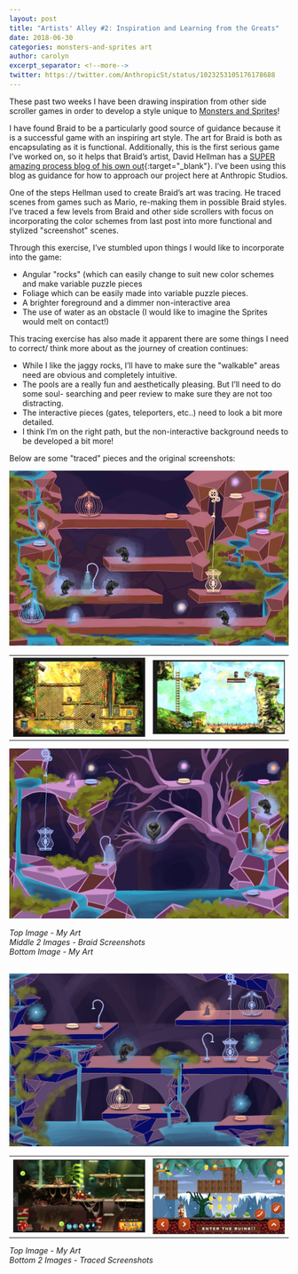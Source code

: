 ```yaml
---
layout: post
title: "Artists' Alley #2: Inspiration and Learning from the Greats"
date: 2018-06-30
categories: monsters-and-sprites art
author: carolyn
excerpt_separator: <!--more-->
twitter: https://twitter.com/AnthropicSt/status/1023253105176178688
---
```


These past two weeks I have been drawing inspiration from other side scroller games in order to develop a style unique to [Monsters and Sprites](/monsters-and-sprites)! 

I have found Braid to be a particularly good source of guidance because it is a successful game with an inspiring art style. The art for Braid is both as encapsulating as it is functional. Additionally, this is the first serious game I’ve worked on, so it helps that Braid’s artist, David Hellman has a [SUPER amazing process blog of his own out](http://www.davidhellman.net/blog/the-art-of-braid-index){:target="_blank"}. I’ve been using this blog as guidance for how to approach our project here at Anthropic Studios. 

One of the steps Hellman used to create Braid’s art was tracing. He traced scenes from games such as Mario, re-making them in possible Braid styles. I’ve traced a few levels from Braid and other side scrollers with focus on incorporating the color schemes from last post into more functional and stylized "screenshot" scenes. 

Through this exercise, I’ve stumbled upon things I would like to incorporate into the game:

- Angular "rocks" (which can easily change to suit new color schemes and make variable puzzle pieces
- Foliage which can be easily made into variable puzzle pieces. 
- A brighter foreground and a dimmer non-interactive area
- The use of water as an obstacle (I would like to imagine the Sprites would melt on contact!)

This tracing exercise has also made it apparent there are some things I need to correct/ think more about as the journey of creation continues:

- While I like the jaggy rocks, I’ll have to make sure the "walkable" areas need are obvious and completely intuitive.
- The pools are a really fun and aesthetically pleasing. But I’ll need to do some soul- searching and peer review to make sure they are not too distracting. 
- The interactive pieces (gates, teleporters, etc..) need to look a bit more detailed.
- I think I’m on the right path, but the non-interactive background needs to be developed a bit more!

Below are some "traced" pieces and the original screenshots:

<a href="/assets/monsters-and-sprites/artists-alley-2/1-ms.jpg"><img src="/assets/monsters-and-sprites/artists-alley-2/1-ms.jpg"/></a>
<table>
    <tr>
        <th>
            <a href="/assets/monsters-and-sprites/artists-alley-2/2-braid.png"><img src="/assets/monsters-and-sprites/artists-alley-2/2-braid.png"/></a>
        </th>
        <th>
            <a href="/assets/monsters-and-sprites/artists-alley-2/3-braid.png"><img src="/assets/monsters-and-sprites/artists-alley-2/3-braid.png"/></a>
        </th>
    </tr>
</table>
<a href="/assets/monsters-and-sprites/artists-alley-2/4-ms.jpg"><img src="/assets/monsters-and-sprites/artists-alley-2/4-ms.jpg"/></a>

*Top Image - My Art*<br>
*Middle 2 Images - Braid Screenshots*<br>
*Bottom Image - My Art*<br>
<br>

<a href="/assets/monsters-and-sprites/artists-alley-2/5-ms.jpg"><img src="/assets/monsters-and-sprites/artists-alley-2/5-ms.jpg"/></a>
<table>
    <tr>
        <th width="50%">
            <a href="/assets/monsters-and-sprites/artists-alley-2/6-aa.png"><img src="/assets/monsters-and-sprites/artists-alley-2/6-aa.png"/></a>
        </th>
        <th width="50%">
            <a href="/assets/monsters-and-sprites/artists-alley-2/7-s.png"><img src="/assets/monsters-and-sprites/artists-alley-2/7-s.png"/></a>
        </th>
    </tr>
</table>

*Top Image - My Art*<br>
*Bottom 2 Images - Traced Screenshots*<br>
<br>

